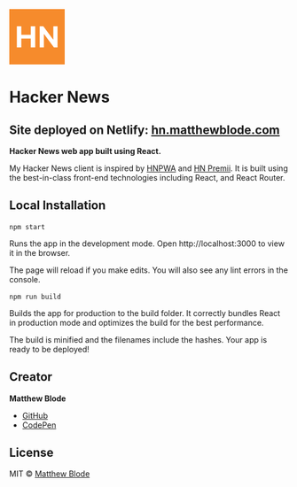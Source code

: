 <a href="https://hn.matthewblode.com/">
  <img src="https://github.com/mblode/hn/blob/master/public/favicons/apple-touch-icon.png?raw=true" alt="VS Code Pretty Format" width=100 height=100>
</a>

# Hacker News

## Site deployed on Netlify: [hn.matthewblode.com](https://hn.matthewblode.com/)

**Hacker News web app built using React.**

My Hacker News client is inspired by [HNPWA](https://hnpwa.com/) and [HN Premii](hn.premii.com). It is built using the best-in-class front-end technologies including React, and React Router.

## Local Installation

```
npm start
```
Runs the app in the development mode.
Open http://localhost:3000 to view it in the browser.

The page will reload if you make edits.
You will also see any lint errors in the console.

```
npm run build
```
Builds the app for production to the build folder.
It correctly bundles React in production mode and optimizes the build for the best performance.

The build is minified and the filenames include the hashes.
Your app is ready to be deployed!

## Creator

**Matthew Blode**

- [GitHub](https://github.com/mblode)
- [CodePen](https://codepen.io/mblode)

## License

MIT © [Matthew Blode](http://matthewblode.com)
